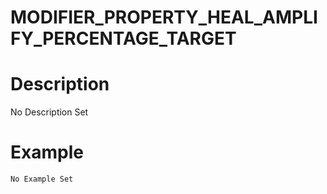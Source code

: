 # MODIFIER_PROPERTY_HEAL_AMPLIFY_PERCENTAGE_TARGET
# Description
No Description Set
# Example
```No Example Set```